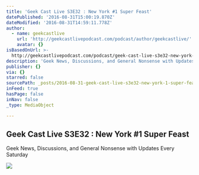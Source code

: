 ```yaml
---
title: 'Geek Cast Live S3E32 : New York #1 Super Feast'
datePublished: '2016-08-31T15:00:19.870Z'
dateModified: '2016-08-31T14:59:11.778Z'
author:
  - name: geekcastlive
    url: 'http://geekcastlivepodcast.com/podcast/author/geekcastlive/'
    avatar: {}
isBasedOnUrl: >-
  http://geekcastlivepodcast.com/podcast/geek-cast-live-s3e32-new-york-1-super-feast/
description: 'Geek News, Discussions, and General Nonsense with Updates Every Saturday'
publisher: {}
via: {}
starred: false
sourcePath: _posts/2016-08-31-geek-cast-live-s3e32-new-york-1-super-feast.md
inFeed: true
hasPage: false
inNav: false
_type: MediaObject

---
```

<article style=""><h1>Geek Cast Live S3E32 : New York #1 Super Feast</h1><p>Geek News, Discussions, and General Nonsense with Updates Every Saturday</p><img src="http://geekcastlivepodcast.com/podcast/wp-content/uploads/2016/08/image-4-300x169.jpeg" /></article>
